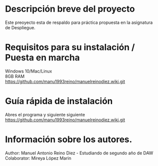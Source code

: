 # Descripción breve del proyecto

Este preoyecto esta de respaldo para práctica propuesta en la asignatura de Despliegue.

# Requisitos para su instalación / Puesta en marcha

Windows 10/Mac/Linux
<br>
8GB RAM
<br>
https://github.com/manu1993reino/manuelreinodiez.wiki.git

# Guía rápida de instalación

Abres el programa y siguiente siguiente
<br>
https://github.com/manu1993reino/manuelreinodiez.wiki.git

# Información sobre los autores.

Author: Manuel Antonio Reino Diez - Estudiando de segundo año de DAW
<br>
Colaborator: Mireya López Marin
